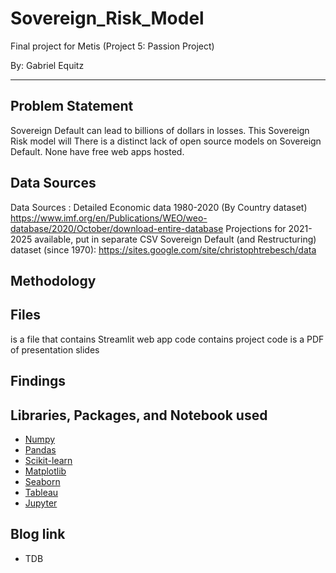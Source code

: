 # Sovereign_Risk_Model
Final project for Metis (Project 5: Passion Project)

By: Gabriel Equitz
____________________________________________________________________________

## Problem Statement
Sovereign Default can lead to billions of dollars in losses. This Sovereign Risk model will 
There is a distinct lack of open source models on Sovereign Default. None have free web apps hosted.


## Data Sources
Data Sources : Detailed Economic data 1980-2020 (By Country dataset)  https://www.imf.org/en/Publications/WEO/weo-database/2020/October/download-entire-database
Projections for 2021-2025 available, put in separate CSV
Sovereign Default (and Restructuring) dataset (since 1970): https://sites.google.com/site/christophtrebesch/data


## Methodology


## Files
is a file that contains Streamlit web app code
contains project code
is a PDF of presentation slides

## Findings



## Libraries, Packages, and Notebook used
- [Numpy](https://numpy.org/)
- [Pandas](https://pandas.pydata.org/)
- [Scikit-learn](https://scikit-learn.org/stable/)
- [Matplotlib](https://matplotlib.org/)
- [Seaborn](https://seaborn.pydata.org/)
- [Tableau](https://www.tableau.com/)
- [Jupyter](https://jupyter.org/)

## Blog link
- TDB
